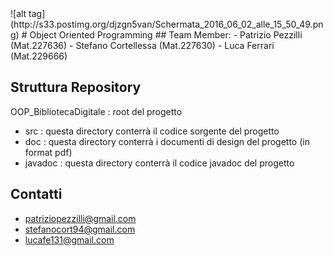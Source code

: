 <snippet>
![alt tag](http://s33.postimg.org/djzgn5van/Schermata_2016_06_02_alle_15_50_49.png)
  <content>
# Object Oriented Programming
## Team Member:
- Patrizio Pezzilli   (Mat.227636)
- Stefano Cortellessa (Mat.227630)
- Luca Ferrari (Mat.229666)

## Struttura Repository
OOP_BibliotecaDigitale : root del progetto
- src : questa directory conterrà il codice sorgente del progetto
- doc : questa directory conterrà i documenti di design del progetto (in format pdf) 
- javadoc : questa directory conterrà il codice javadoc del progetto

## Contatti

- patriziopezzilli@gmail.com
- stefanocort94@gmail.com
- lucafe131@gmail.com
</content>
  
</snippet>
